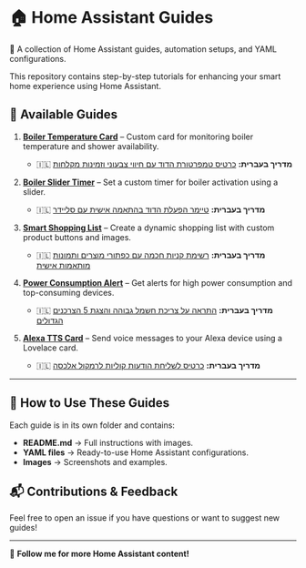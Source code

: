 # 🏠 Home Assistant Guides  
🚀 A collection of Home Assistant guides, automation setups, and YAML configurations.  

This repository contains step-by-step tutorials for enhancing your smart home experience using Home Assistant.  

## 📌 Available Guides  
1. **[Boiler Temperature Card](boiler-temperature-card/README.md)** – Custom card for monitoring boiler temperature and shower availability.  
   - 🇮🇱 **מדריך בעברית:** [כרטיס טמפרטורת הדוד עם חיווי צבעוני וזמינות מקלחות](boiler-temperature-card/עברית/README.md)  

2. **[Boiler Slider Timer](boiler_slider_timer/README.md)** – Set a custom timer for boiler activation using a slider.  
   - 🇮🇱 **מדריך בעברית:** [טיימר הפעלת הדוד בהתאמה אישית עם סליידר](boiler_slider_timer/עברית/README.md)  

3. **[Smart Shopping List](smart-shopping-list/README.md)** – Create a dynamic shopping list with custom product buttons and images.  
   - 🇮🇱 **מדריך בעברית:** [רשימת קניות חכמה עם כפתורי מוצרים ותמונות מותאמות אישית](smart-shopping-list/עברית/README.md)
     
4. **[Power Consumption Alert](power-consumption-alert/README.md)** – Get alerts for high power consumption and top-consuming devices.  
   - 🇮🇱 **מדריך בעברית:** [התראה על צריכת חשמל גבוהה והצגת 5 הצרכנים הגדולים](power-consumption-alert/עברית/README.md)

5. **[Alexa TTS Card](alexa-tts-card/README.md)** – Send voice messages to your Alexa device using a Lovelace card.  
   - 🇮🇱 **מדריך בעברית:** [כרטיס  לשליחת הודעות קוליות לרמקול אלכסה](alexa-tts-card/עברית/README.md)  
---
## 🔹 How to Use These Guides  
Each guide is in its own folder and contains:  
- **README.md** → Full instructions with images.  
- **YAML files** → Ready-to-use Home Assistant configurations.  
- **Images** → Screenshots and examples.  

## 📬 Contributions & Feedback  
Feel free to open an issue if you have questions or want to suggest new guides!  

---  
🔗 **Follow me for more Home Assistant content!**  
